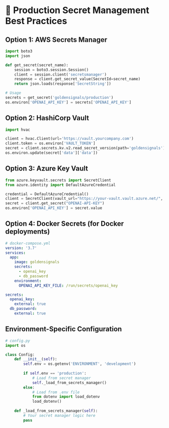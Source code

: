 
# 🔐 Production Secret Management Best Practices

## Option 1: AWS Secrets Manager
```python
import boto3
import json

def get_secret(secret_name):
    session = boto3.session.Session()
    client = session.client('secretsmanager')
    response = client.get_secret_value(SecretId=secret_name)
    return json.loads(response['SecretString'])

# Usage
secrets = get_secret('goldensignals/production')
os.environ['OPENAI_API_KEY'] = secrets['OPENAI_API_KEY']
```

## Option 2: HashiCorp Vault
```python
import hvac

client = hvac.Client(url='https://vault.yourcompany.com')
client.token = os.environ['VAULT_TOKEN']
secret = client.secrets.kv.v2.read_secret_version(path='goldensignals')
os.environ.update(secret['data']['data'])
```

## Option 3: Azure Key Vault
```python
from azure.keyvault.secrets import SecretClient
from azure.identity import DefaultAzureCredential

credential = DefaultAzureCredential()
client = SecretClient(vault_url="https://your-vault.vault.azure.net/", credential=credential)
secret = client.get_secret("OPENAI-API-KEY")
os.environ['OPENAI_API_KEY'] = secret.value
```

## Option 4: Docker Secrets (for Docker deployments)
```yaml
# docker-compose.yml
version: '3.7'
services:
  app:
    image: goldensignals
    secrets:
      - openai_key
      - db_password
    environment:
      OPENAI_API_KEY_FILE: /run/secrets/openai_key

secrets:
  openai_key:
    external: true
  db_password:
    external: true
```

## Environment-Specific Configuration
```python
# config.py
import os

class Config:
    def __init__(self):
        self.env = os.getenv('ENVIRONMENT', 'development')
        
        if self.env == 'production':
            # Load from secret manager
            self._load_from_secrets_manager()
        else:
            # Load from .env file
            from dotenv import load_dotenv
            load_dotenv()
    
    def _load_from_secrets_manager(self):
        # Your secret manager logic here
        pass
```
